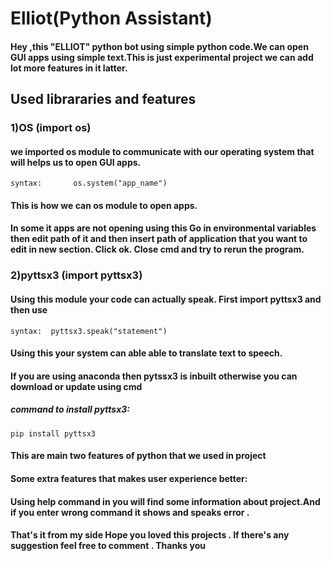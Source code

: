 # Elliot(Python Assistant)

####    Hey ,this "ELLIOT" python bot using simple python code.We can open GUI apps using simple text.This is just experimental project we can add lot more features in it latter.

## Used librararies and features
 
### 1)OS (import os) 
####       we imported os module  to communicate with our operating system that will helps us to open GUI apps.
    syntax:       os.system("app_name")
####       This is how we can os module to open apps.
####       In some it apps are not opening using this Go in environmental variables then edit path of it and then insert path of          application that you want to edit in new section. Click ok. Close cmd and try to rerun the program.

### 2)pyttsx3 (import pyttsx3)
####    Using this module your code can actually speak. First import pyttsx3 and then use
    syntax:  pyttsx3.speak("statement") 
####    Using this your system can able able to translate text to speech.
####    If you are using anaconda then pytssx3 is inbuilt otherwise you can download or update using cmd
##### command to install pyttsx3:
    pip install pyttsx3

####    This are main two features of python that we used in project

####   Some extra features that makes user experience better:
####   Using help command in you will find some information about project.And if you enter wrong command it shows and speaks error . 

####   That's it from my side Hope you loved this projects . If there's any suggestion feel free to comment . Thanks you
